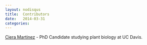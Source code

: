 ```yaml
---
layout: nodisqus
title:  Contributors
date:   2014-03-31 
categories: 
---
```


[Ciera Martinez](http://cierareports.org) - PhD Candidate studying plant biology at UC Davis. <a href="https://github.com/iamciera"><i class="fa fa-github fa-1.5x"></i></a><a href="https://twitter.com/cierareports"><i class="fa fa-twitter fa-1.5x"></i> </a>

 
